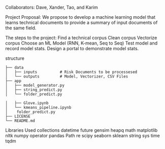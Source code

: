 Collaborators: Dave, Xander, Tao, and Karim

Project Proposal:
We propose to develop a machine learning model that learns technical documents to provide a summary of input documents of the same field. 

The steps to the project:
Find a technical corpus
Clean corpus
Vectorize corpus
Choose an ML Model (RNN, K-mean, Seq to Seq)
Test model and record model stats.
Design a portal to demonstrate model stats.


structure

    ├── data                    
    │   ├── inputs          # Risk Documents to be processesed
    │   └── outputs         # Model, Vectorizer, CSV Files
    ├── app                       
    │   ├── model_generator.py           
    │   ├── string_predict.py        
    │   └── folder_predict.py             
                   
    │   ├── Glove.ipynb          
    │   └── kmeans_pipeline.ipynb         
    │    folder_predict.py        
    ├── LICENSE      
    └── README.md


Libraries Used
collections
datetime
future
gensim
heapq
math
matplotlib
nltk
numpy
operator
pandas
Path
re
scipy
seaborn
sklearn
string
sys
time
tqdm